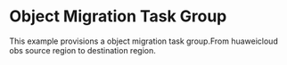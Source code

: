 # Object Migration Task Group

This example provisions a object migration task group.From huaweicloud obs source region to destination region.
